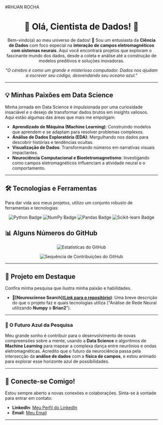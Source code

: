 #RHUAN ROCHA

<h1 align="center">🚀 Olá, Cientista de Dados! 👋</h1>

<p align="center">
  Bem-vindo(a) ao meu universo de dados! 🌌 Sou um entusiasta da <b>Ciência de Dados</b> com foco especial na <b>interação de campos eletromagnéticos com sistemas neurais</b>. Aqui você encontrará projetos que exploram o fascinante mundo dos dados, desde a coleta e análise até a construção de modelos preditivos e soluções inovadoras.
</p>

<p align="center">
  <i>"O cérebro é como um grande e misterioso computador. Dados nos ajudam a escrever seu código, desvendando seu oceano azul."</i>
</p>

---

## 💡 Minhas Paixões em Data Science

Minha jornada em Data Science é impulsionada por uma curiosidade insaciável e o desejo de transformar dados brutos em insights valiosos. Aqui estão algumas das áreas que mais me empolgam:

* **Aprendizado de Máquina (Machine Learning)**: Construindo modelos que aprendem e se adaptam para resolver problemas complexos.
* **Análise de Dados Exploratória (EDA)**: Mergulhando nos dados para descobrir histórias e tendências ocultas.
* **Visualização de Dados**: Transformando números em narrativas visuais impactantes.
* **Neurociência Computacional e Bioeletromagnetismo**: Investigando como campos eletromagnéticos influenciam a atividade neural e o comportamento.

---

## 🛠️ Tecnologias e Ferramentas

Para dar vida aos meus projetos, utilizo um conjunto robusto de ferramentas e tecnologias:

<p align="center">
  <img src="https://img.shields.io/badge/Python-3776AB?style=for-the-badge&logo=python&logoColor=white" alt="Python Badge"/>
  
  <img src="https://img.shields.io/badge/NumPy-013243?style=for-the-badge&logo=numpy&logoColor=white" alt="NumPy Badge"/>
  <img src="https://img.shields.io/badge/Pandas-150458?style=for-the-badge&logo=pandas&logoColor=white" alt="Pandas Badge"/>
  <img src="https://img.shields.io/badge/scikit--learn-F7931E?style=for-the-badge&logo=scikit-learn&logoColor=white" alt="Scikit-learn Badge"/>


</p>

## 📊 Alguns Números do GitHub

<p align="center">
  <img src="https://github-readme-stats.vercel.app/api?username=RHROCHA5&show_icons=true&theme=dark&include_all_commits=true&count_private=true" alt="Estatísticas do GitHub"/>
</p>

<p align="center">
  <img src="https://github-readme-streak-stats.herokuapp.com/?user=RHROCHA5&theme=dark" alt="Sequência de Contribuições do GitHub"/>
</p>

---

## 🔬 Projeto em Destaque

Confira minha pesquisa que ilustra minha paixão e habilidades.

* **🧠[Neurosciense Search]([Link para o repositório](https://github.com/RHROCHA5/Fundamenta-o-Te-rica))**: Uma breve descrição do que o projeto faz e quais tecnologias utiliza ("Análise de Rede Neural utilizando **Numpy** e **Brian2**").

---

### 🔭 O Futuro Azul da Pesquisa

Meu grande sonho é contribuir para o desenvolvimento de novas compreensões sobre a mente, usando a **Data Science** e algoritmos de **Machine Learning** para mapear a complexa dança entre neurônios e ondas eletromagnéticas. Acredito que o futuro da neurociência passa pela intersecção da **análise de dados** com a **física de campos**, e estou animado para explorar esse horizonte azul de possibilidades.

---

## 🤝 Conecte-se Comigo!

Estou sempre aberto a novas conexões e colaborações. Sinta-se à vontade para entrar em contato:

* **LinkedIn**: [Meu Perfil do LinkedIn](https://www.linkedin.com/in/rhuan-rocha-a24573223/)
* **Email**: [Meu Email](mailto:rhuanrc45@gmail.com)

---
